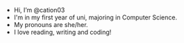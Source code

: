 - Hi, I’m @cation03
- I'm in my first year of uni, majoring in Computer Science.
- My pronouns are she/her.
- I love reading, writing and coding!

<!---
cation03/cation03 is a ✨ special ✨ repository because its `README.md` (this file) appears on your GitHub profile.
You can click the Preview link to take a look at your changes.
--->
